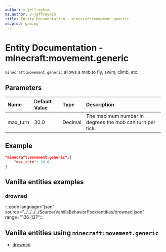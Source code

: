 ```yaml
---
author: v-jeffreykim
ms.author: v-jeffreykim
title: Entity Documentation - minecraft:movement.generic
ms.prod: gaming
---
```


# Entity Documentation - minecraft:movement.generic

`minecraft:movement.generic` allows a mob to fly, swim, climb, etc.

## Parameters

|Name |Default Value  |Type  |Description  |
|:----------|:----------|:----------|:----------|
| max_turn| 30.0| Decimal| The maximum number in degrees the mob can turn per tick. |

## Example

```json
"minecraft:movement.generic":{
    "max_turn": 30.0
}
```

## Vanilla entities examples

### drowned

:::code language="json" source="../../../../Source/VanillaBehaviorPack/entities/drowned.json" range="136-137":::

## Vanilla entities using `minecraft:movement.generic`

- [drowned](../../../../Source/VanillaBehaviorPack_Snippets/entities/drowned.md)